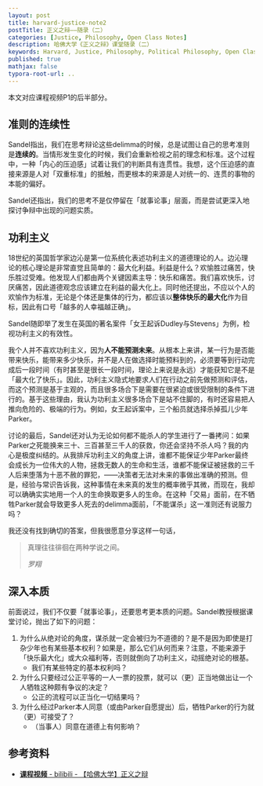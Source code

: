 ```yaml
---
layout: post
title: harvard-justice-note2
postTitle: 正义之辩——随录（二）
categories: [Justice, Philosophy, Open Class Notes]
description: 哈佛大学《正义之辩》课堂随录（二）
keywords: Harvard, Justice, Philosophy, Political Philosophy, Open Class Notes
published: true
mathjax: false
typora-root-url: ..
---
```


本文对应课程视频P1的后半部分。

## 准则的连续性

Sandel指出，我们在思考辩论这些delimma的时候，总是试图让自己的思考准则是**连续的**。当情形发生变化的时候，我们会重新检视之前的理念和标准。这个过程中，一种「内心的压迫感」试着让我们的判断具有连贯性。我想，这个压迫感的直接来源是人对「双重标准」的抵触，而更根本的来源是人对统一的、连贯的事物的本能的偏好。

Sandel还指出，我们的思考不是仅停留在「就事论事」层面，而是尝试更深入地探讨争辩中出现的问题实质。

## 功利主义

18世纪的英国哲学家边沁是第一位系统化表述功利主义的道德理论的人。边沁理论的核心理论是非常直觉且简单的：最大化利益。利益是什么？欢愉胜过痛苦，快乐胜过受难。他发现人们都由两个关键因素主导：快乐和痛苦。我们喜欢快乐，讨厌痛苦，因此道德观念应该建立在利益的最大化上。同时他还提出，不应以个人的欢愉作为标准，无论是个体还是集体的行为，都应该以**整体快乐的最大化**作为目标，因此有口号「越多的人幸福越正确」。

Sandel随即举了发生在英国的著名案件「女王起诉Dudley与Stevens」为例，检视功利主义的有效性。

我个人并不喜欢功利主义，因为**人不能预测未来**。从根本上来讲，某一行为是否能带来快乐，能带来多少快乐，并不是人在做选择时能预料到的，必须要等到行动完成后一段时间（有时甚至是很长一段时间，理论上来说是永远）才能获知它是不是「最大化了快乐」。因此，功利主义隐式地要求人们在行动之前先做预测和评估，而这个预测是基于主观的，而且很多场合下是需要在很紧迫或很受限制的条件下进行的。基于这些理由，我认为功利主义很多场合下是站不住脚的，有时还容易把人推向危险的、极端的行为。例如，女王起诉案中，三个船员就选择杀掉孤儿少年Parker。

讨论的最后，Sandel还对认为无论如何都不能杀人的学生进行了一番拷问：如果Parker之死能换来三十、三百甚至三千人的获救，你还会坚持不杀人吗？我的内心是极度纠结的。从我排斥功利主义的角度上讲，谁都不能保证少年Parker最终会成长为一位伟大的人物，拯救无数人的生命和生活，谁都不能保证被拯救的三千人后来堕落为十恶不赦的罪犯，——决策者无法对未来的事做出准确的预测。但是，经验与常识告诉我，这种事情在未来真的发生的概率微乎其微，而现在，我却可以确确实实地用一个人的生命换取更多人的生命。在这种「交易」面前，在不牺牲Parker就会导致更多人死去的delimma面前，「不能谋杀」这一准则还有说服力吗？

我还没有找到确切的答案，但我很愿意分享这样一句话，

>真理往往徘徊在两种学说之间。
>
>*罗翔*

## 深入本质

前面说过，我们不仅要「就事论事」，还要思考更本质的问题。Sandel教授根据课堂讨论，抛出了如下的问题：

1. 为什么从绝对论的角度，谋杀就一定会被归为不道德的？是不是因为即使是打杂少年也有某些基本权利？如果是，那么它们从何而来？注意，不能来源于「快乐最大化」或大众福利等，否则就倒向了功利主义，动摇绝对论的根基。
   - 我们有某些特定的基本权利吗？
2. 为什么只要经过公正平等的一人一票的投票，就可以（更）正当地做出让一个人牺牲这种颇有争议的决定？
   - 公正的流程可以正当化一切结果吗？
3. 为什么经过Parker本人同意（或由Parker自愿提出）后，牺牲Parker的行为就（更）可接受了？
   - （当事人）同意在道德上有何影响？

## 参考资料

- [**课程视频** - bilibili - 【哈佛大学】正义之辩](https://www.bilibili.com/video/BV1jZ4y1x7SL)

